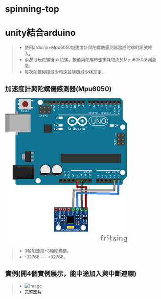 # spinning-top

# unity結合arduino

> * 使用arduino+Mpu6050加速度計與陀螺儀感測器當成陀螺的訊號輸入。
> * 兩邊甩玩陀螺後pk陀螺，數值與陀螺轉速損耗取決於Mpu6050感測測值。
> * 每次陀螺碰撞減少轉速並隨機減少穩定定。

## 加速度計與陀螺儀感測器(Mpu6050)
![image](https://github.com/zzziwwwei/spinning-top/blob/main/MPU6050_bb.png)
> * 3軸加速度+3軸陀螺儀。
> * -32768 --- +32768。
## 實例(開4個實例展示，能中途加入與中斷連線)
> * ![image](https://github.com/zzziwwwei/spinning-top/blob/main/%E9%99%80%E8%9E%BA.gif)
> * [完整影片](https://drive.google.com/file/d/1ThbF6pD3_05FYGPYYjKqjQHmnOGtCAG-/view?usp=drive_link)








